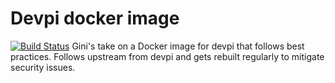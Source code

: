 # Devpi docker image
[![Build Status](https://travis-ci.org/gini/devpi.svg?branch=master)](https://travis-ci.org/gini/devpi)
Gini's take on a Docker image for devpi that follows best practices. Follows upstream from devpi and gets rebuilt regularly to mitigate security issues.
